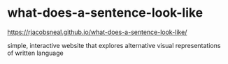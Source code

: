 # what-does-a-sentence-look-like
https://rjacobsneal.github.io/what-does-a-sentence-look-like/

simple, interactive website that explores alternative visual representations of written language
